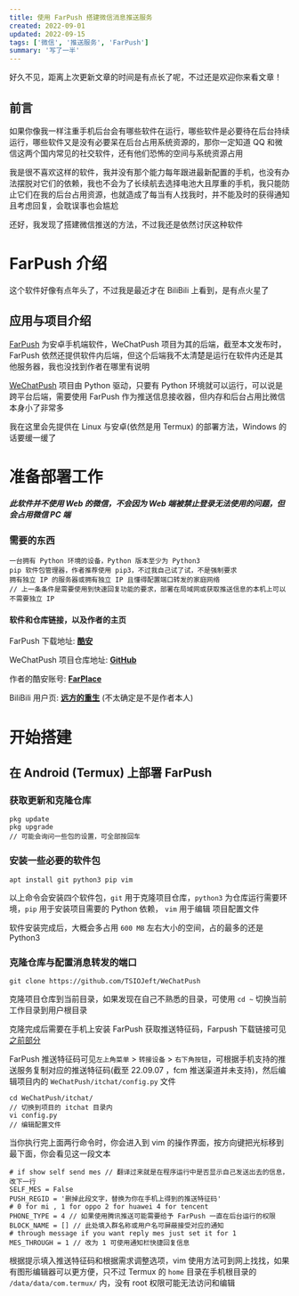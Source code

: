 ```yaml
---
title: 使用 FarPush 搭建微信消息推送服务
created: 2022-09-01
updated: 2022-09-15
tags: ['微信', '推送服务', 'FarPush']
summary: '写了一半'
---
```


好久不见，距离上次更新文章的时间是有点长了呢，不过还是欢迎你来看文章！

 ## 前言
  
  如果你像我一样注重手机后台会有哪些软件在运行，哪些软件是必要待在后台持续运行，哪些软件又是没有必要呆在后台占用系统资源的，那你一定知道 QQ 和微信这两个国内常见的社交软件，还有他们恐怖的空间与系统资源占用
  
  我是很不喜欢这样的软件，我并没有那个能力每年跟进最新配置的手机，也没有办法摆脱对它们的依赖，我也不会为了长续航去选择电池大且厚重的手机，我只能防止它们在我的后台占用资源，也就造成了每当有人找我时，并不能及时的获得通知且考虑回复，会耽误事也会尴尬
  
  还好，我发现了搭建微信推送的方法，不过我还是依然讨厌这种软件
  
 # FarPush 介绍
 
  这个软件好像有点年头了，不过我是最近才在 BiliBili 上看到，是有点火星了
  
 ## 应用与项目介绍
  
  [FarPush](https://www.coolapk.com/apk/com.farplace.farpush) 为安卓手机端软件，WeChatPush 项目为其的后端，截至本文发布时，FarPush 依然还提供软件内后端，但这个后端我不太清楚是运行在软件内还是其他服务器，我也没找到作者在哪里有说明
  
  [WeChatPush](https://github.com/TSIOJeft/WeChatPush) 项目由 Python 驱动，只要有 Python 环境就可以运行，可以说是跨平台后端，需要使用 FarPush 作为推送信息接收器，但内存和后台占用比微信本身小了非常多
  
  我在这里会先提供在 Linux 与安卓(依然是用 Termux) 的部署方法，Windows 的话要缓一缓了
  
  
 # 准备部署工作

 ##### 此软件并不使用 Web 的微信，不会因为 Web 端被禁止登录无法使用的问题，但会占用微信 PC 端
 
 ### 需要的东西
  
  ```
  一台拥有 Python 环境的设备，Python 版本至少为 Python3
  pip 软件包管理器，作者推荐使用 pip3，不过我自己试了试，不是强制要求
  拥有独立 IP 的服务器或拥有独立 IP 且懂得配置端口转发的家庭网络
  // 上一条条件是需要使用到快速回复功能的要求，部署在局域网或获取推送信息的本机上可以不需要独立 IP
  ```

 #### 软件和仓库链接，以及作者的主页 
  FarPush 下载地址: [__酷安__](https://www.coolapk.com/apk/com.farplace.farpush)

  WeChatPush 项目仓库地址: [__GitHub__](https://github.com/TSIOJeft/WeChatPush)

  作者的酷安账号: [__FarPlace__](https://www.coolapk.com/u/2838135)

  BiliBili 用户页: [__远方的重生__](https://sapce.bilibili.com/10721579) (不太确定是不是作者本人) 
  
 # 开始搭建
  
 ## 在 Android (Termux) 上部署 FarPush
  
 ### 获取更新和克隆仓库
  
  ```
  pkg update
  pkg upgrade
  // 可能会询问一些包的设置，可全部按回车
  ```
  
 ### 安装一些必要的软件包
  
  ```
  apt install git python3 pip vim
  ```
  
  以上命令会安装四个软件包，`git` 用于克隆项目仓库，`python3` 为仓库运行需要环境，`pip` 用于安装项目需要的 Python 依赖， `vim` 用于编辑 项目配置文件
  
  软件安装完成后，大概会多占用 `600 MB` 左右大小的空间，占的最多的还是 Python3
  
 ### 克隆仓库与配置消息转发的端口
 
 ```
 git clone https://github.com/TSIOJeft/WeChatPush
 ```
 
 克隆项目仓库到当前目录，如果发现在自己不熟悉的目录，可使用 `cd ~` 切换当前工作目录到用户根目录

  克隆完成后需要在手机上安装 FarPush 获取推送特征码，Farpush 下载链接可见[之前部分](/posts/wechatpush/#软件和仓库链接，以及作者的主页)
  
  FarPush 推送特征码可见`左上角菜单` > `转接设备` > `右下角按钮`，可根据手机支持的推送服务复制对应的推送特征码(截至 22.09.07 ，fcm 推送渠道并未支持)，然后编辑项目内的 `WeChatPush/itchat/config.py` 文件
  
  ```
  cd WeChatPush/itchat/ 
  // 切换到项目的 itchat 目录内
  vi config.py
  // 编辑配置文件
  ```
  
  当你执行完上面两行命令时，你会进入到 vim 的操作界面，按方向键把光标移到最下面，你会看见这一段文本
  
  ```
  # if show self send mes // 翻译过来就是在程序运行中是否显示自己发送出去的信息，改下一行
  SELF_MES = False
  PUSH_REGID = '删掉此段文字，替换为你在手机上得到的推送特征码'
  # 0 for mi , 1 for oppo 2 for huawei 4 for tencent 
  PHONE_TYPE = 4 // 如果使用腾讯推送可能需要给予 FarPush 一直在后台运行的权限
  BLOCK_NAME = [] // 此处填入群名称或用户名可屏蔽接受对应的通知
  # through message if you want reply mes just set it for 1
  MES_THROUGH = 1 // 改为 1 可使用通知栏快捷回复信息
  ```

  根据提示填入推送特征码和根据需求调整选项，vim 使用方法可到网上找找，如果有图形编辑器可以更方便，只不过 Termux 的 `home` 目录在手机根目录的 `/data/data/com.termux/` 内，没有 root 权限可能无法访问和编辑
  